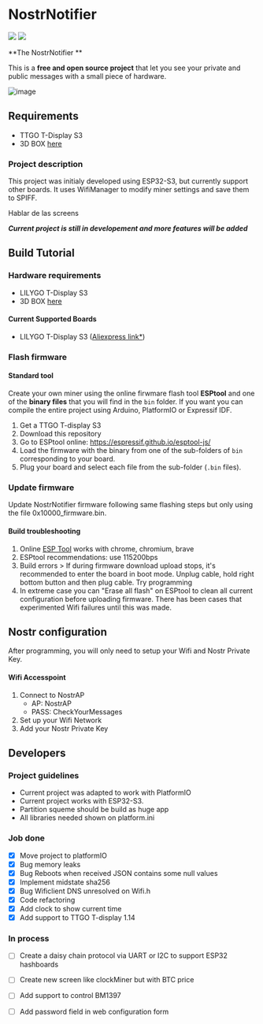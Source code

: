 # NostrNotifier


<img src="https://img.shields.io/github/last-commit/miguepollo/Nostr-notifier.svg?style=for-the-badge" />
<img src="https://img.shields.io/github/commit-activity/m/miguepollo/Nostr-notifier?style=for-the-badge" />

**The NostrNotifier **

This is a **free and open source project** that let you see your private and public messages with a small piece of hardware.



![image](ponerimagen)

## Requirements

- TTGO T-Display S3 
- 3D BOX [here](3d_files/)

### Project description

This project was initialy developed using ESP32-S3, but currently support other boards. It uses WifiManager to modify miner settings and save them to SPIFF.

Hablar de las screens 



**_Current project is still in developement and more features will be added_**

## Build Tutorial

### Hardware requirements

- LILYGO T-Display S3 
- 3D BOX [here](3d_files/)

#### Current Supported Boards

- LILYGO T-Display S3 ([Aliexpress link\*](https://es.aliexpress.com/item/1005004496543314.html?spm=a2g0o.productlist.main.1.4f89496ebOIeVi&algo_pvid=089ba2e2-0e69-4d7b-ba28-b789feed3606&utparam-url=scene%3Asearch%7Cquery_from%3A))

### Flash firmware

#### Standard tool

Create your own miner using the online firwmare flash tool **ESPtool** and one of the **binary files** that you will find in the `bin` folder.
If you want you can compile the entire project using Arduino, PlatformIO or Expressif IDF.

1. Get a TTGO T-display S3
1. Download this repository
1. Go to ESPtool online: https://espressif.github.io/esptool-js/
1. Load the firmware with the binary from one of the sub-folders of `bin` corresponding to your board.
1. Plug your board and select each file from the sub-folder (`.bin` files).

### Update firmware

Update NostrNotifier firmware following same flashing steps but only using the file 0x10000_firmware.bin.

#### Build troubleshooting

1. Online [ESP Tool](https://espressif.github.io/esptool-js/) works with chrome, chromium, brave
1. ESPtool recommendations: use 115200bps
1. Build errors > If during firmware download upload stops, it's recommended to enter the board in boot mode. Unplug cable, hold right bottom button and then plug cable. Try programming
1. In extreme case you can "Erase all flash" on ESPtool to clean all current configuration before uploading firmware. There has been cases that experimented Wifi failures until this was made.
## Nostr configuration

After programming, you will only need to setup your Wifi and Nostr Private Key.


#### Wifi Accesspoint


1. Connect to NostrAP
   - AP: NostrAP
   - PASS: CheckYourMessages
1. Set up your Wifi Network
1. Add your Nostr Private Key

## Developers

### Project guidelines

- Current project was adapted to work with PlatformIO
- Current project works with ESP32-S3.
- Partition squeme should be build as huge app
- All libraries needed shown on platform.ini

### Job done

- [x] Move project to platformIO
- [x] Bug memory leaks
- [x] Bug Reboots when received JSON contains some null values
- [x] Implement midstate sha256
- [x] Bug Wificlient DNS unresolved on Wifi.h
- [x] Code refactoring
- [x] Add clock to show current time
- [x] Add support to TTGO T-display 1.14

### In process

- [ ] Create a daisy chain protocol via UART or I2C to support ESP32 hashboards
- [ ] Create new screen like clockMiner but with BTC price
- [ ] Add support to control BM1397
- [ ] Add password field in web configuration form

